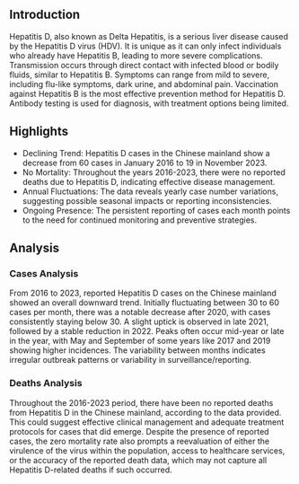 ## Introduction

Hepatitis D, also known as Delta Hepatitis, is a serious liver disease caused by the Hepatitis D virus (HDV). It is unique as it can only infect individuals who already have Hepatitis B, leading to more severe complications. Transmission occurs through direct contact with infected blood or bodily fluids, similar to Hepatitis B. Symptoms can range from mild to severe, including flu-like symptoms, dark urine, and abdominal pain. Vaccination against Hepatitis B is the most effective prevention method for Hepatitis D. Antibody testing is used for diagnosis, with treatment options being limited.
## Highlights

- Declining Trend: Hepatitis D cases in the Chinese mainland show a decrease from 60 cases in January 2016 to 19 in November 2023. <br/>
- No Mortality: Throughout the years 2016-2023, there were no reported deaths due to Hepatitis D, indicating effective disease management. <br/>
- Annual Fluctuations: The data reveals yearly case number variations, suggesting possible seasonal impacts or reporting inconsistencies. <br/>
- Ongoing Presence: The persistent reporting of cases each month points to the need for continued monitoring and preventive strategies. <br/>
## Analysis

### Cases Analysis
From 2016 to 2023, reported Hepatitis D cases on the Chinese mainland showed an overall downward trend. Initially fluctuating between 30 to 60 cases per month, there was a notable decrease after 2020, with cases consistently staying below 30. A slight uptick is observed in late 2021, followed by a stable reduction in 2022. Peaks often occur mid-year or late in the year, with May and September of some years like 2017 and 2019 showing higher incidences. The variability between months indicates irregular outbreak patterns or variability in surveillance/reporting.

### Deaths Analysis
Throughout the 2016-2023 period, there have been no reported deaths from Hepatitis D in the Chinese mainland, according to the data provided. This could suggest effective clinical management and adequate treatment protocols for cases that did emerge. Despite the presence of reported cases, the zero mortality rate also prompts a reevaluation of either the virulence of the virus within the population, access to healthcare services, or the accuracy of the reported death data, which may not capture all Hepatitis D-related deaths if such occurred.
